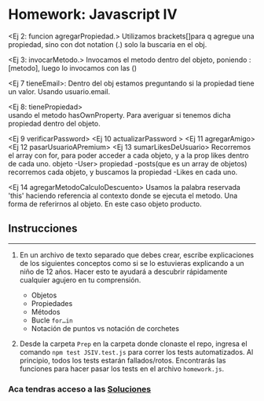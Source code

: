 # Homework: Javascript IV

<Ej 2: funcion agregarPropiedad.>
Utilizamos brackets[]para q agregue una propiedad, sino con dot notation (.) solo la buscaria en el obj.

<Ej 3: invocarMetodo.>
Invocamos el metodo dentro del objeto, poniendo : [metodo], luego lo invocamos con las ()

<Ej 7 tieneEmail>: Dentro del obj estamos preguntando si la propiedad tiene un valor. Usando usuario.email.

<Ej 8: tienePropiedad>  
usando el metodo hasOwnProperty. Para averiguar si tenemos dicha propiedad dentro del objeto.

<Ej 9 verificarPassword>
<Ej 10 actualizarPassword >
<Ej 11 agregarAmigo>
<Ej 12 pasarUsuarioAPremium>
<Ej 13 sumarLikesDeUsuario>
Recorremos el array con for, para poder acceder a cada objeto, y a la prop likes dentro de cada uno.
objeto -User>
propiedad -posts(que es un array de objetos)
recorremos cada objeto, y buscamos la propiedad -Likes en cada uno.

<Ej 14 agregarMetodoCalculoDescuento>
Usamos la palabra reservada 'this' haciendo referencia al contexto donde se ejecuta el metodo. Una forma de referirnos al objeto. En este caso objeto producto.


## Instrucciones
---
1. En un archivo de texto separado que debes crear, escribe explicaciones de los siguientes conceptos como si se lo estuvieras explicando a un niño de 12 años. Hacer esto te ayudará a descubrir rápidamente cualquier agujero en tu comprensión.

	* Objetos
	* Propiedades
	* Métodos
	* Bucle `for…in`
	* Notación de puntos vs notación de corchetes

2. Desde la carpeta `Prep` en la carpeta donde clonaste el repo, ingresa el comando `npm test JSIV.test.js` para correr los tests automatizados. Al principio, todos los tests estarán fallados/rotos. Encontrarás las funciones para hacer pasar los tests en el archivo `homework.js`.

### Aca tendras acceso a las [Soluciones](https://github.com/atralice/Curso.Prep.Henry/blob/solution/05-JS-IV/homework/homework.js)